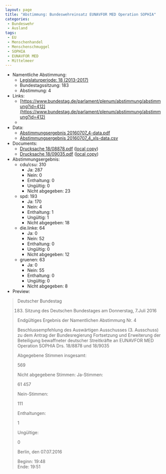 ```yaml
---
layout: page
title: "Abstimmung: Bundeswehreinsatz EUNAVFOR MED Operation SOPHIA"
categories:
 - Bundeswehr
 - Ausland
tags:
 - EU
 - Menschenhandel
 - Menschenschmuggel
 - SOPHIA
 - EUNAVFOR MED
 - Mittelmeer
---
```


* Namentliche Abstimmung:
    * [Legislaturperiode: 18 (2013-2017)](https://de.wikipedia.org/wiki/18._Deutscher_Bundestag)
    * Bundestagssitzung: 183
    * Abstimmung: 4
* Links: 
    * [https://www.bundestag.de/parlament/plenum/abstimmung/abstimmung?id=412](https://www.bundestag.de/parlament/plenum/abstimmung/abstimmung?id=412)
    * 
* Data: 
    * [Abstimmungsergebnis 20160707_4-data.pdf](/res/abstimmungsliste/20160707_4-data.pdf)
    * [Abstimmungsergebnis 20160707_4_xls-data.csv](/res/abstimmungsliste/analyses/20160707_4_xls-data.csv)
* Documents: 
    * [Drucksache 18/08878.pdf](http://dip21.bundestag.de/dip21/btd/18/088/1808878.pdf) ([local copy](/res/abstimmungsdaten/018-183-04/1808878.pdf))
    * [Drucksache 18/09035.pdf](http://dip21.bundestag.de/dip21/btd/18/090/1809035.pdf) ([local copy](/res/abstimmungsdaten/018-183-04/1809035.pdf))
* Abstimmungsergebnis:
    * cdu/csu: 310
        * Ja: 287
        * Nein: 0
        * Enthaltung: 0
        * Ungültig: 0
        * Nicht abgegeben: 23
    * spd: 193
        * Ja: 170
        * Nein: 4
        * Enthaltung: 1
        * Ungültig: 1
        * Nicht abgegeben: 18
    * die.linke: 64
        * Ja: 0
        * Nein: 52
        * Enthaltung: 0
        * Ungültig: 0
        * Nicht abgegeben: 12
    * gruenen: 63
        * Ja: 0
        * Nein: 55
        * Enthaltung: 0
        * Ungültig: 0
        * Nicht abgegeben: 8
* Preview: 
> Deutscher Bundestag
> 
> 183. Sitzung des Deutschen Bundestages
> am Donnerstag, 7.Juli 2016
> 
> Endgültiges Ergebnis der Namentlichen Abstimmung Nr. 4
> 
> Beschlussempfehlung des Auswärtigen Ausschusses (3. Ausschuss) zu dem Antrag der
> Bundesregierung
> Fortsetzung und Erweiterung der Beteiligung bewaffneter deutscher Streitkräfte an
> EUNAVFOR MED Operation SOPHIA
> Drs. 18/8878 und 18/9035
> 
> Abgegebene Stimmen insgesamt:
> 
> 569
> 
> Nicht abgegebene Stimmen:
> Ja-Stimmen:
> 
> 61
> 457
> 
> Nein-Stimmen:
> 
> 111
> 
> Enthaltungen:
> 
> 1
> 
> Ungültige:
> 
> 0
> 
> Berlin, den 07.07.2016
> 
> Beginn: 19:48  
> Ende: 19:51
